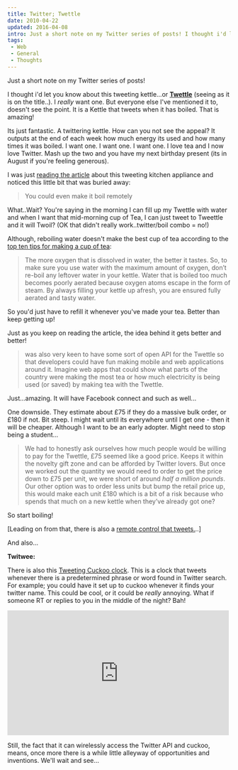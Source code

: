 ```yaml
---
title: Twitter; Twettle
date: 2010-04-22
updated: 2016-04-08
intro: Just a short note on my Twitter series of posts! I thought i'd let you know about this tweeting kettle...or Twettle (seeing as it is on the title..). I ...
tags:
 - Web
 - General
 - Thoughts
---
```


<p>Just a short note on my Twitter series of posts!</p>

<p>I thought i'd let you know about this tweeting kettle...or <a href="http://www.mobileinc.co.uk/2010/03/introducing-the-twettle-project-the-kettle-that-tweets/"><strong>Twettle</strong></a> (seeing as it is on the title..). I <em>really</em> want one. But everyone else I've mentioned it to, doesn't see the point. It is a Kettle that tweets when it has boiled. That is amazing!</p>



<div class="mceTemp mceIEcenter"><dl class="wp-caption aligncenter"><dd class="wp-caption-dd"></dd>
</dl>
</div>





<p>Its just fantastic. A twittering kettle. How can you not see the appeal? It outputs at the end of each week how much energy its used and how many times it was boiled. I want one. I want one. I want one. I love tea and I now love Twitter. Mash up the two and you have my next birthday present (its in August if you're feeling generous).</p>





<p>I was just <a href="http://www.mobileinc.co.uk/2010/03/introducing-the-twettle-project-the-kettle-that-tweets/">reading the article</a> about this tweeting kitchen appliance and noticed this little bit that was buried away:</p>





<blockquote>You could even make it boil remotely</blockquote>





<p>What..Wait? You're saying in the morning I can fill up my Twettle with water and when I want that mid-morning cup of Tea, I can just tweet to Tweettle and it will Twoil? (OK that didn't really work..twitter/boil combo = no!)</p>





<p>Although, reboiling water doesn't make the best cup of tea according to the <a href="http://www.growinghappiness.com/2008/06/11/reboiling-boiling-water-multiple-times-not-as-harmful-thought/">top ten tips for making a cup of tea</a>:</p>





<blockquote>The more oxygen that is dissolved in water, the better it tastes. So, to  make sure you use water with the maximum amount of oxygen, don’t  re-boil any leftover water in your kettle. Water that is boiled too much  becomes poorly aerated because oxygen atoms escape in the form of  steam. By always filling your kettle up afresh, you are ensured fully  aerated and tasty water.</blockquote>





<p>So you'd just have to refill it whenever you've made your tea. Better than keep getting up!</p>





<p>Just as you keep on reading the article, the idea behind it gets better and better!</p>





<blockquote>was also very keen to have some sort of open API for the Twettle so  that developers could have fun making mobile and web applications around  it. Imagine web apps that could show what parts of the country were  making the most tea or how much electricity is being used (or saved) by  making tea with the Twettle.</blockquote>





<p>Just...amazing. It will have Facebook connect and such as well...</p>





<p>One downside. They estimate about £75 if they do a massive bulk order, or £180 if not. Bit steep. I might wait until its everywhere until I&nbsp;get one - then it will be cheaper. Although I want to be an early adopter. Might need to stop being a student...</p>





<blockquote>We had to honestly ask ourselves how much people would be willing to  pay for the Twettle, £75 seemed like a good price. Keeps it within the  novelty gift zone and can be afforded by Twitter lovers. But once we  worked out the quantity we would need to order to get the price down to  £75 per unit, we were short of around <em>half a million pounds</em>.<br>
Our other option was to order less units but bump the retail price  up, this would make each unit £180 which is a bit of a risk because who  spends that much on a new kettle when they’ve already got one?</blockquote>





<p>So start boiling!</p>





<p>[Leading on from that, there is also a <a href="http://mashable.com/2009/08/28/ibm-twitter-remote-control/">remote control that tweets.</a>..]</p>





<p>And also...</p>





<p><strong>Twitwee:</strong></p>





<p>There is also this <a href="http://www.haroonbaig.com/projects/TwitweeClock/">Tweeting Cuckoo clock</a>. This is a clock that tweets whenever there is a predetermined phrase or word found in Twitter search. For example; you could have it set up to cuckoo whenever it finds your twitter name. This could be cool, or it could be <em>really</em> annoying. What if someone RT or replies to you in the middle of the night? Bah!</p>





<div class="video"><iframe src="https://player.vimeo.com/video/10394638" width="500" height="281" frameborder="0" webkitallowfullscreen="" mozallowfullscreen="" allowfullscreen=""></iframe>
</div>





<p>Still, the fact that it can wirelessly access the Twitter API and cuckoo, means, once more there is a while little alleyway of opportunities and inventions. We'll wait and see...</p>